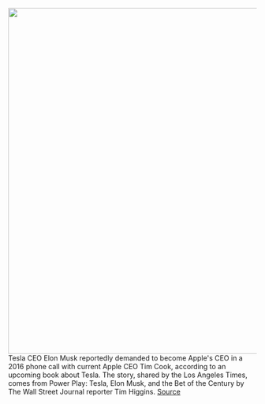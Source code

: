 <img src='https://cdn.vox-cdn.com/thumbor/Zyx1ZQ3r8OPY7LYtzD50_oiE-20=/0x0:5167x3445/1200x800/filters:focal(2409x1034:3235x1860)/cdn.vox-cdn.com/uploads/chorus_image/image/69657092/1233956452.0.jpg' width='700px' /><br/>
Tesla CEO Elon Musk reportedly demanded to become Apple's CEO in a 2016 phone call with current Apple CEO Tim Cook, according to an upcoming book about Tesla. The story, shared by the Los Angeles Times, comes from Power Play: Tesla, Elon Musk, and the Bet of the Century by The Wall Street Journal reporter Tim Higgins.
<a href='https://www.theverge.com/2021/7/30/22602017/elon-musk-tim-cook-apple-ceo-demand-tesla-acquisition'> Source <a/>